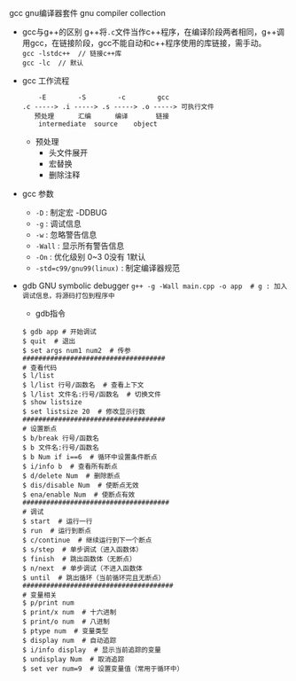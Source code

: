 gcc gnu编译器套件 gnu compiler collection
* gcc与g++的区别
    g++将`.c`文件当作c++程序，在编译阶段两者相同，g++调用gcc，在链接阶段，gcc不能自动和c++程序使用的库链接，需手动。    
    `gcc -lstdc++  // 链接c++库`    
    `gcc -lc  // 默认`     
    
* gcc 工作流程

    ```shell
        -E        -S        -c        gcc
    .c -----> .i -----> .s -----> .o -----> 可执行文件
       预处理      汇编      编译       链接
        intermediate  source    object 
    ```
    
    * 预处理
        * 头文件展开
        * 宏替换
        * 删除注释
        
* gcc 参数
    * `-D` : 制定宏 -DDBUG
    * `-g` : 调试信息
    * `-w` : 忽略警告信息
    * `-Wall` : 显示所有警告信息
    * `-On` : 优化级别 0~3 0没有 1默认
    * `-std=c99/gnu99(linux)` : 制定编译器规范

* gdb GNU  symbolic debugger
    `g++ -g -Wall main.cpp -o app  # g : 加入调试信息，将源码打包到程序中`
    * gdb指令
    
    ```shell
    $ gdb app # 开始调试
    $ quit  # 退出
    $ set args num1 num2  # 传参
    ####################################
    # 查看代码
    $ l/list
    $ l/list 行号/函数名  # 查看上下文
    $ l/list 文件名:行号/函数名  # 切换文件
    $ show listsize
    $ set listsize 20  # 修改显示行数
    ####################################
    # 设置断点
    $ b/break 行号/函数名
    $ b 文件名:行号/函数名
    $ b Num if i==6  # 循环中设置条件断点 
    $ i/info b  # 查看所有断点
    $ d/delete Num  # 删除断点
    $ dis/disable Num  # 使断点无效
    $ ena/enable Num  # 使断点有效
    #####################################
    # 调试
    $ start  # 运行一行
    $ run  # 运行到断点
    $ c/continue  # 继续运行到下一个断点
    $ s/step  # 单步调试（进入函数体）
    $ finish  # 跳出函数体（无断点）
    $ n/next  # 单步调试（不进入函数体
    $ until  # 跳出循环（当前循环完且无断点）
    ######################################
    # 变量相关
    $ p/print num
    $ print/x num  # 十六进制
    $ print/o num  # 八进制
    $ ptype num  # 变量类型
    $ display num  # 自动追踪
    $ i/info display  # 显示当前追踪的变量
    $ undisplay Num  # 取消追踪
    $ set ver num=9  # 设置变量值（常用于循环中）
    ```
        